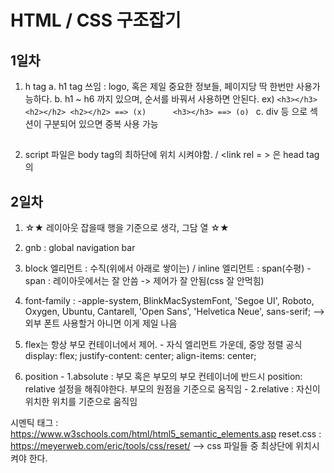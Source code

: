 # HTML / CSS 구조잡기 

## 1일차
1. h tag
  a. h1 tag 쓰임 : logo, 혹은 제일 중요한 정보들, 페이지당 딱 한번만 사용가능하다.
  b. h1 ~ h6 까지 있으며, 순서를 바꿔서 사용하면 안된다.
    ex) ```<h3></h3>                   <h2></h2>
        <h2></h2> ==> (x)      <h3></h3> ==> (o)
        ```
  c. div 등 으로 섹션이 구분되어 있으면 중복 사용 가능
     <div>
       <h2></h2>
       <h3></h3>
     </div>
     <div>
       <h2></h2>
       <h3></h3>
     </div>
      
2. script 파일은 body tag의 최하단에 위치 시켜야함. / <link rel = > 은 head tag의      

## 2일차
  1. ☆★ 레이아웃 잡을때 행을 기준으로 생각, 그담 열 ☆★
  2. gnb : global navigation bar
  3. block 엘리먼트 : 수직(위에서 아래로 쌓이는) / inline 엘리먼트 : span(수평)
    - span : 레이아웃에서는 잘 안씀 -> 제어가 잘 안됨(css 잘 안먹힘)
  4. font-family : -apple-system, BlinkMacSystemFont, 'Segoe UI', Roboto, Oxygen, Ubuntu, Cantarell,
    'Open Sans', 'Helvetica Neue', sans-serif; 
    --> 외부 폰트 사용할거 아니면 이게 제일 나음
  
  5. flex는 항상 부모 컨테이너에서 제어.
    - 자식 엘리먼트 가운데, 중앙 정렬 공식
      display: flex;
      justify-content: center;
      align-items: center;
      
  6. position 
    - 1.absolute : 부모 혹은 부모의 부모 컨테이너에 반드시 position: relative 설정을 해줘야한다. 부모의 원점을 기준으로 움직임
    - 2.relative : 자신이 위치한 위치를 기준으로 움직임
  
  시멘틱 태그 : https://www.w3schools.com/html/html5_semantic_elements.asp
  reset.css : https://meyerweb.com/eric/tools/css/reset/ --> css 파일들 중 최상단에 위치시켜야 한다. 
